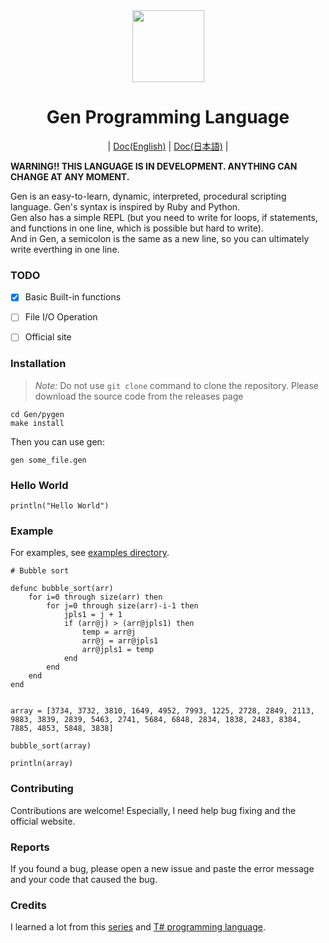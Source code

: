 <div align="center">
    <img width="115px" src="https://user-images.githubusercontent.com/60306074/148671204-b759cf4b-dada-483b-80f5-7bc24efc49e5.png">
    <h1>Gen Programming Language</h1>
	|
	<a href="https://github.com/Gen-lang/Gen/tree/master/doc/doc_en.md">Doc(English)</a>
	|
	<a href="https://github.com/Gen-lang/Gen/tree/master/doc/doc_jp.md">Doc(日本語)</a>
	|
</div>

**WARNING!! THIS LANGUAGE IS IN DEVELOPMENT. ANYTHING CAN CHANGE AT ANY MOMENT.**

Gen is an easy-to-learn, dynamic, interpreted, procedural scripting language. Gen's syntax is inspired by Ruby and Python. <br>
Gen also has a simple REPL (but you need to write for loops, if statements, and functions in one line, which is possible but hard to write).<br>
And in Gen, a semicolon is the same as a new line, so you can ultimately write everthing in one line.


### TODO
 - [x] Basic Built-in functions
 - [ ] File I/O Operation
 - [ ] Official site


### Installation
> *Note:* Do not use `git clone` command to clone the repository. Please download the source code from the releases page
```
cd Gen/pygen
make install
```
Then you can use gen:
```
gen some_file.gen
```

### Hello World
```
println("Hello World")
```

### Example
For examples, see [examples directory](https://github.com/Gen-lang/Gen/tree/master/examples).
```
# Bubble sort

defunc bubble_sort(arr)
    for i=0 through size(arr) then
        for j=0 through size(arr)-i-1 then
            jpls1 = j + 1
            if (arr@j) > (arr@jpls1) then
                temp = arr@j
                arr@j = arr@jpls1
                arr@jpls1 = temp
            end
        end
    end
end


array = [3734, 3732, 3810, 1649, 4952, 7993, 1225, 2728, 2849, 2113, 9883, 3839, 2839, 5463, 2741, 5684, 6848, 2834, 1838, 2483, 8384, 7885, 4853, 5848, 3838]

bubble_sort(array)

println(array)

```

### Contributing
Contributions are welcome! Especially, I need help bug fixing and the official website.

### Reports
If you found a bug, please open a new issue and paste the error message and your code that caused the bug.

### Credits
I learned a lot from this [series](https://ruslanspivak.com/lsbasi-part1/) and [T# programming language](https://github.com/Tsharp-lang/Tsharp).
